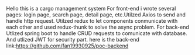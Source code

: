 Hello this is a cargo management system
For front-end i wrote several pages: login page, search page, detail page, etc.Utilzed Axios to send and handle http request. Utilzed redux to let components conmunicate with each other and used redux-thunk to solve the async problem.
For back-end Utlized spring boot to handle CRUD requests to comunicate with database. And utlized JWT for security part.
here is the back-end link:https://github.com/fan19930925/poc-backend
